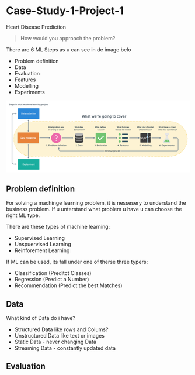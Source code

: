 # Case-Study-1-Project-1
Heart Disease Prediction

> How would you approach the problem?

There are 6 ML Steps as u can see in de image belo

 - Problem definition
 - Data
 - Evaluation
 - Features
 - Modelling
 - Experiments

<img title="a title" alt="Alt text" src="1_Gf0bWgr2wst9A1XR5gakLg.png">

## Problem definition

For solving a machinge learning problem, it is nessesery to understand the business problem. If u unterstand what problem u have u can choose the right ML type.

There are these types of machine learning:
 - Supervised Learning
 - Unspuervised Learning
 - Reinforement Learning

If ML can be used, its fall under one of therse three typers:
- Classification (Preditct Classes)
- Regression     (Predict a Number)
- Recommendation (Predict the best Matches)


## Data

What kind of Data do i have? 
- Structured Data like rows and Colums?
- Unstructured Data like text or images
- Static Data - never changing Data
- Streaming Data - constantly updated data

## Evaluation



